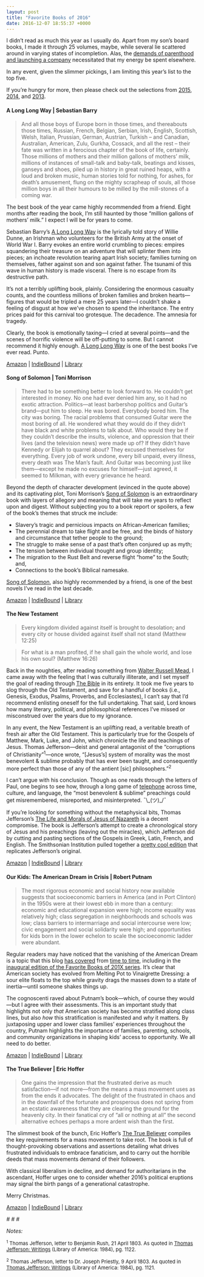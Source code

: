 ```yaml
---
layout: post
title: "Favorite Books of 2016"
date: 2016-12-07 18:55:37 +0000
---
```


<!-- wp:paragraph {"style":{"elements":{"link":{"color":{"text":"var:preset|color|primary"}}}}} -->
<p class="has-link-color">I didn’t read as much this year as I usually do. Apart from my son’s board books, I made it through 25 volumes, maybe, while several lie scattered around in varying states of incompletion. Alas, the <a href="https://unpassaggio.wordpress.com/2016/09/04/how-will-you-spend-your-energy/">demands of parenthood and launching a company</a> necessitated that my energy be spent elsewhere.</p>
<!-- /wp:paragraph -->

<!-- wp:paragraph -->
<p>In any event, given the slimmer pickings, I am limiting this year’s list to the top five.</p>
<!-- /wp:paragraph -->

<!-- wp:more -->
<!--more-->
<!-- /wp:more -->

<!-- wp:paragraph {"style":{"elements":{"link":{"color":{"text":"var:preset|color|primary"}}}}} -->
<p class="has-link-color"> If you’re hungry for more, then please check out the selections from <a href="https://unpassaggio.wordpress.com/2015/12/05/favorite-books-of-2015/">2015</a>, <a href="https://unpassaggio.wordpress.com/2014/12/01/favorite-books-of-2014/">2014</a>, and <a href="https://unpassaggio.wordpress.com/2013/12/14/favorite-books-of-2013/">2013</a>.</p>
<!-- /wp:paragraph -->

<!-- wp:heading {"level":4} -->
<h4 class="wp-block-heading"><b>A Long Long Way | Sebastian Barry</b></h4>
<!-- /wp:heading -->

<!-- wp:quote -->
<blockquote class="wp-block-quote"><!-- wp:paragraph -->
<p>And all those boys of Europe born in those times, and thereabouts those times, Russian, French, Belgian, Serbian, Irish, English, Scottish, Welsh, Italian, Prussian, German, Austrian, Turkish – and Canadian, Australian, American, Zulu, Gurkha, Cossack, and all the rest – their fate was written in a ferocious chapter of the book of life, certainly. Those millions of mothers and their million gallons of mothers’ milk, millions of instances of small-talk and baby-talk, beatings and kisses, ganseys and shoes, piled up in history in great ruined heaps, with a loud and broken music, human stories told for nothing, for ashes, for death’s amusement, flung on the mighty scrapheap of souls, all those million boys in all their humours to be milled by the mill-stones of a coming war.</p>
<!-- /wp:paragraph --></blockquote>
<!-- /wp:quote -->

<!-- wp:paragraph -->
<p>The best book of the year came highly recommended from a friend. Eight months after reading the book, I’m still haunted by those “million gallons of mothers’ milk.” I expect I will be for years to come.</p>
<!-- /wp:paragraph -->

<!-- wp:paragraph -->
<p>Sebastian Barry’s <span style="text-decoration:underline">A Long Long Way</span> is the lyrically told story of Willie Dunne, an Irishman who volunteers for the British Army at the onset of World War I. Barry evokes an entire world crumbling to pieces: empires squandering their treasure on an adventure that will splinter them into pieces; an inchoate revolution tearing apart Irish society; families turning on themselves, father against son and son against father. The tsunami of this wave in human history is made visceral. There is no escape from its destructive path.</p>
<!-- /wp:paragraph -->

<!-- wp:paragraph -->
<p>It’s not a terribly uplifting book, plainly. Considering the enormous casualty counts, and the countless millions of broken families and broken hearts—figures that would be tripled a mere 25 years later—I couldn’t shake a feeling of disgust at how we’ve chosen to spend the inheritance. The entry prices paid for this carnival too grotesque. The decadence. The amnesia for tragedy.</p>
<!-- /wp:paragraph -->

<!-- wp:paragraph -->
<p>Clearly, the book is emotionally taxing—I cried at several points—and the scenes of horrific violence will be off-putting to some. But I cannot recommend it highly enough. <span style="text-decoration:underline">A Long Long Way</span> is one of the best books I’ve ever read. Punto.</p>
<!-- /wp:paragraph -->

<!-- wp:paragraph {"style":{"elements":{"link":{"color":{"text":"var:preset|color|primary"}}}}} -->
<p class="has-link-color"><a href="https://www.amazon.com/Long-Way-Sebastian-Barry/dp/0143035096/">Amazon</a> | <a href="http://www.indiebound.org/book/9780143035091">IndieBound</a> | <a href="https://www.worldcat.org/title/long-long-way/oclc/883298591?referer=br&amp;ht=edition">Library</a></p>
<!-- /wp:paragraph -->

<!-- wp:heading {"level":4} -->
<h4 class="wp-block-heading"><b>Song of Solomon | Toni Morrison</b></h4>
<!-- /wp:heading -->

<!-- wp:quote -->
<blockquote class="wp-block-quote"><!-- wp:paragraph -->
<p>There had to be something better to look forward to. He couldn’t get interested in money. No one had ever denied him any, so it had no exotic attraction. Politics—at least barbershop politics and Guitar’s brand—put him to sleep. He was bored. Everybody bored him. The city was boring. The racial problems that consumed Guitar were the most boring of all. He wondered what they would do if they didn’t have black and white problems to talk about. Who would they be if they couldn’t describe the insults, violence, and oppression that their lives (and the television news) were made up of? If they didn’t have Kennedy or Elijah to quarrel about? They excused themselves for everything. Every job of work undone, every bill unpaid, every illness, every death was The Man’s fault. And Guitar was becoming just like them—except he made no excuses for himself—just agreed, it seemed to Milkman, with every grievance he heard.</p>
<!-- /wp:paragraph --></blockquote>
<!-- /wp:quote -->

<!-- wp:paragraph -->
<p>Beyond the depth of character development (evinced in the quote above) and its captivating plot, Toni Morrison’s <span style="text-decoration:underline">Song of Solomon</span> is an extraordinary book with layers of allegory and meaning that will take me years to reflect upon and digest. Without subjecting you to a book report or spoilers, a few of the book’s themes that struck me include:</p>
<!-- /wp:paragraph -->

<!-- wp:list -->
<ul><!-- wp:list-item -->
<li>Slavery’s tragic and pernicious impacts on African-American families;</li>
<!-- /wp:list-item -->

<!-- wp:list-item -->
<li>The perennial dream to take flight and be free, and the binds of history and circumstance that tether people to the ground;</li>
<!-- /wp:list-item -->

<!-- wp:list-item -->
<li>The struggle to make sense of a past that’s often conjured up as myth;</li>
<!-- /wp:list-item -->

<!-- wp:list-item -->
<li>The tension between individual thought and group identity;</li>
<!-- /wp:list-item -->

<!-- wp:list-item -->
<li>The migration to the Rust Belt and reverse flight “home” to the South; and,</li>
<!-- /wp:list-item -->

<!-- wp:list-item -->
<li>Connections to the book’s Biblical namesake.</li>
<!-- /wp:list-item --></ul>
<!-- /wp:list -->

<!-- wp:paragraph -->
<p><span style="text-decoration:underline">Song of Solomon</span>, also highly recommended by a friend, is one of the best novels I’ve read in the last decade.</p>
<!-- /wp:paragraph -->

<!-- wp:paragraph {"style":{"elements":{"link":{"color":{"text":"var:preset|color|primary"}}}}} -->
<p class="has-link-color"><a href="https://www.amazon.com/Song-Solomon-Toni-Morrison/dp/140003342X">Amazon</a> | <a href="http://www.indiebound.org/book/9781400033423">IndieBound</a> | <a href="https://www.worldcat.org/title/song-of-solomon/oclc/2798656&amp;referer=brief_results">Library</a></p>
<!-- /wp:paragraph -->

<!-- wp:heading {"level":4} -->
<h4 class="wp-block-heading"><b>The New Testament&nbsp;</b></h4>
<!-- /wp:heading -->

<!-- wp:quote -->
<blockquote class="wp-block-quote"><!-- wp:paragraph -->
<p>Every kingdom divided against itself is brought to desolation; and every city or house divided against itself shall not stand (Matthew 12:25)</p>
<!-- /wp:paragraph --></blockquote>
<!-- /wp:quote -->

<!-- wp:quote -->
<blockquote class="wp-block-quote"><!-- wp:paragraph -->
<p>For what is a man profited, if he shall gain the whole world, and lose his own soul? (Matthew 16:26)</p>
<!-- /wp:paragraph --></blockquote>
<!-- /wp:quote -->

<!-- wp:paragraph {"style":{"elements":{"link":{"color":{"text":"var:preset|color|primary"}}}}} -->
<p class="has-link-color">Back in the noughties, after reading something from <a href="http://www.the-american-interest.com/byline/wrm/">Walter Russell Mead</a>, I came away with the feeling that I was culturally illiterate, and I set myself the goal of reading through <span style="text-decoration:underline">The Bible</span> in its entirety. It took me five years to slog through the Old Testament, and save for a handful of books (i.e., Genesis, Exodus, Psalms, Proverbs, and Ecclesiastes), I can’t say that I’d recommend enlisting oneself for the full undertaking. That said, Lord knows how many literary, political, and philosophical references I’ve missed or misconstrued over the years due to my ignorance.</p>
<!-- /wp:paragraph -->

<!-- wp:paragraph {"style":{"elements":{"link":{"color":{"text":"var:preset|color|primary"}}}}} -->
<p class="has-link-color">In any event, the New Testament is an uplifting read, a veritable breath of fresh air after the Old Testament. This is particularly true for the Gospels of Matthew, Mark, Luke, and John, which chronicle the life and teachings of Jesus. Thomas Jefferson—deist and general antagonist of the “corruptions of Christianity”<sup>1</sup>—once wrote, “[Jesus’s] system of morality was the most benevolent &amp; sublime probably that has ever been taught, and consequently more perfect than those of any of the antient [sic] philosophers.”<sup>2</sup></p>
<!-- /wp:paragraph -->

<!-- wp:paragraph {"style":{"elements":{"link":{"color":{"text":"var:preset|color|primary"}}}}} -->
<p class="has-link-color">I can’t argue with his conclusion. Though as one reads through the letters of Paul, one begins to see how, through a long game of <a href="https://en.wikipedia.org/wiki/Chinese_whispers">telephone</a> across time, culture, and language, the “most benevolent &amp; sublime” preachings could get misremembered, misreported, and misinterpreted. ¯\_(ツ)_/¯</p>
<!-- /wp:paragraph -->

<!-- wp:paragraph {"style":{"elements":{"link":{"color":{"text":"var:preset|color|primary"}}}}} -->
<p class="has-link-color">If you’re looking for something without the metaphysical bits, Thomas Jefferson’s <span style="text-decoration:underline">The Life and Morals of Jesus of Nazareth</span> is a decent compromise. The book is Jefferson’s attempt to create a chronological story of Jesus and his preachings (leaving out the miracles), which Jefferson did by cutting and pasting sections of the Gospels in Greek, Latin, French, and English. The Smithsonian Institution pulled together a <a href="https://www.amazon.com/Jefferson-Bible-Smithsonian-Morals-Nazareth/dp/158834312X/">pretty cool edition</a> that replicates Jefferson’s original.</p>
<!-- /wp:paragraph -->

<!-- wp:paragraph {"style":{"elements":{"link":{"color":{"text":"var:preset|color|primary"}}}}} -->
<p class="has-link-color"><a href="https://www.amazon.com/Bible-Authorized-Version-Oxford-Classics/dp/0199535949/">Amazon</a> | <a href="http://www.indiebound.org/book/9780199535941">IndieBound</a> | <a href="https://www.worldcat.org/title/bible-authorized-king-james-version-with-apocrypha/oclc/813858916&amp;referer=brief_results">Library</a></p>
<!-- /wp:paragraph -->

<!-- wp:heading {"level":4} -->
<h4 class="wp-block-heading"><b>Our Kids: The American Dream in Crisis | Robert Putnam</b></h4>
<!-- /wp:heading -->

<!-- wp:quote -->
<blockquote class="wp-block-quote"><!-- wp:paragraph -->
<p>The most rigorous economic and social history now available suggests that socioeconomic barriers in America (and in Port Clinton) in the 1950s were at their lowest ebb in more than a century: economic and educational expansion were high; income equality was relatively high; class segregation in neighborhoods and schools was low; class barriers to intermarriage and social intercourse were low; civic engagement and social solidarity were high; and opportunities for kids born in the lower echelon to scale the socioeconomic ladder were abundant.</p>
<!-- /wp:paragraph --></blockquote>
<!-- /wp:quote -->

<!-- wp:paragraph {"style":{"elements":{"link":{"color":{"text":"var:preset|color|primary"}}}}} -->
<p class="has-link-color">Regular readers may have noticed that the vanishing of the American Dream is a topic that this blog <a href="https://unpassaggio.wordpress.com/2014/01/19/the-reckoning/">has covered</a> from <a href="https://unpassaggio.wordpress.com/2014/06/27/entropy-the-defining-characteristic-of-global-affairs/">time to time</a>, including in the <a href="https://unpassaggio.wordpress.com/2013/12/14/favorite-books-of-2013/">inaugural edition of the Favorite Books of 201X series</a>. It’s clear that American society has evolved from Melting Pot to Vinaigrette Dressing: a sour elite floats to the top while gravity drags the masses down to a state of inertia—until someone shakes things up.</p>
<!-- /wp:paragraph -->

<!-- wp:paragraph -->
<p>The cognoscenti raved about Putnam’s book—which, of course they would—but I agree with their assessments. This is an important study that highlights not only <i>that </i>American society has become stratified along class lines, but also <i>how </i>this stratification is manifested and <i>why</i> it matters. By juxtaposing upper and lower class families’ experiences throughout the country, Putnam highlights the importance of families, parenting, schools, and community organizations in shaping kids’ access to opportunity. We all need to do better.</p>
<!-- /wp:paragraph -->

<!-- wp:paragraph {"style":{"elements":{"link":{"color":{"text":"var:preset|color|primary"}}}}} -->
<p class="has-link-color"><a href="https://www.amazon.com/Our-Kids-American-Dream-Crisis/dp/1476769907/">Amazon</a> | <a href="http://www.indiebound.org/book/9781476769905">IndieBound</a> | <a href="https://www.worldcat.org/title/our-kids-the-american-dream-in-crisis/oclc/883148125&amp;referer=brief_results">Library</a></p>
<!-- /wp:paragraph -->

<!-- wp:heading {"level":4} -->
<h4 class="wp-block-heading"><b>The True Believer | Eric Hoffer</b></h4>
<!-- /wp:heading -->

<!-- wp:quote -->
<blockquote class="wp-block-quote"><!-- wp:paragraph -->
<p>One gains the impression that the frustrated derive as much satisfaction—if not more—from the means a mass movement uses as from the ends it advocates. The delight of the frustrated in chaos and in the downfall of the fortunate and prosperous does not spring from an ecstatic awareness that they are clearing the ground for the heavenly city. In their fanatical cry of “all or nothing at all” the second alternative echoes perhaps a more ardent wish than the first.</p>
<!-- /wp:paragraph --></blockquote>
<!-- /wp:quote -->

<!-- wp:paragraph -->
<p>The slimmest book of the bunch, Eric Hoffer’s <span style="text-decoration:underline">The True Believer</span> compiles the key requirements for a mass movement to take root. The book is full of thought-provoking observations and assertions detailing what drives frustrated individuals to embrace fanaticism, and to carry out the horrible deeds that mass movements demand of their followers.</p>
<!-- /wp:paragraph -->

<!-- wp:paragraph -->
<p>With classical liberalism in decline, and demand for authoritarians in the ascendant, Hoffer urges one to consider whether 2016’s political eruptions may signal the birth pangs of a generational catastrophe.</p>
<!-- /wp:paragraph -->

<!-- wp:paragraph -->
<p>Merry Christmas.</p>
<!-- /wp:paragraph -->

<!-- wp:paragraph {"style":{"elements":{"link":{"color":{"text":"var:preset|color|primary"}}}}} -->
<p class="has-link-color"><a href="https://www.amazon.com/True-Believer-Thoughts-Movements-Perennial/dp/0060505915/">Amazon</a> | <a href="http://www.indiebound.org/book/9780060505912">IndieBound</a> | <a href="https://www.worldcat.org/title/true-believer-thoughts-on-the-nature-of-mass-movements/oclc/2636401&amp;referer=brief_results">Library</a></p>
<!-- /wp:paragraph -->

<!-- wp:paragraph {"align":"center"} -->
<p class="has-text-align-center"><em># # #</em></p>
<!-- /wp:paragraph -->

<!-- wp:paragraph -->
<p><em>Notes:</em></p>
<!-- /wp:paragraph -->

<!-- wp:paragraph -->
<p><span style="font-size:small"><sup>1</sup>&nbsp;Thomas Jefferson, letter to Benjamin Rush, 21 April 1803. As quoted in <span style="text-decoration:underline">Thomas Jefferson: Writings</span> (Library of America: 1984), pg. 1122.&nbsp;</span></p>
<!-- /wp:paragraph -->

<!-- wp:paragraph -->
<p><span style="font-size:small"><sup>2</sup>&nbsp;Thomas Jefferson, letter to Dr. Joseph Priestly, 9 April 1803. As quoted in <span style="text-decoration:underline">Thomas Jefferson: Writings</span> (Library of America: 1984), pg. 1121.</span></p>
<!-- /wp:paragraph -->

<!-- wp:paragraph -->
<p></p>
<!-- /wp:paragraph -->
